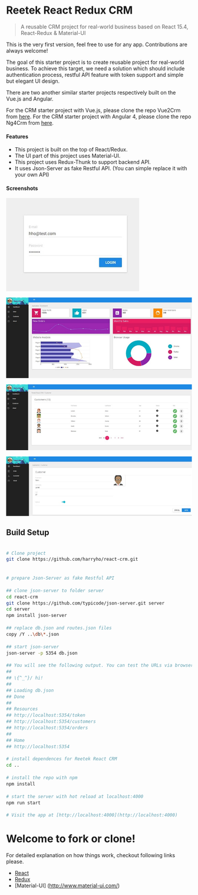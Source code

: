 # Reetek React Redux CRM


> A reusable CRM project for real-world business based on React 15.4, React-Redux & Material-UI



This is the very first version, feel free to use for any app. Contributions are always welcome!

The goal of this starter project is to create reusable project for real-world business. To achieve this target, we need a solution which should include authentication process, restful API feature with token support and simple but elegant UI design. 

There are two another similar starter projects respectively built on the Vue.js and Angular. 

For the CRM starter project with Vue.js, please clone the repo Vue2Crm from [here](https://github.com/harryho/vue2crm.git).
For the CRM starter project with Angular 4, please clone the repo Ng4Crm from [here](https://github.com/harryho/ng4crm.git).

#### Features

* This project is built on the top of React/Redux. 
* The UI part of this project uses Material-UI. 
* This project uses Redux-Thunk to support backend API.
* It uses Json-Server as fake Restful API. (You can simple replace it with your own API)



#### Screenshots

![Screenshot1](screenshots/screenshot-1.JPG)

![Screenshot2](screenshots/screenshot-2.JPG)

![Screenshot3](screenshots/screenshot-3.JPG)

![Screenshot4](screenshots/screenshot-4.JPG)


## Build Setup

``` bash

# Clone project
git clone https://github.com/harryho/react-crm.git


# prepare Json-Server as fake Restful API

## clone json-server to folder server
cd react-crm
git clone https://github.com/typicode/json-server.git server
cd server
npm install json-server

## replace db.json and routes.json files
copy /Y ..\db\*.json

## start json-server
json-server -p 5354 db.json

## You will see the following output. You can test the URLs via browser.
##
## \{^_^}/ hi!                        
##                                    
## Loading db.json                    
## Done                               
##                                    
## Resources                          
## http://localhost:5354/token        
## http://localhost:5354/customers    
## http://localhost:5354/orders       
##                                    
## Home                               
## http://localhost:5354              

# install dependences for Reetek React CRM
cd ..

# install the repo with npm
npm install

# start the server with hot reload at localhost:4000
npm run start

# Visit the app at [http://localhost:4000](http://localhost:4000)

```



# Welcome to fork or clone!

For detailed explanation on how things work, checkout following links please.

* [React](https://facebook.github.io/react/)
* [Redux](http://redux.js.org/)
* [Material-UI] (http://www.material-ui.com/)


